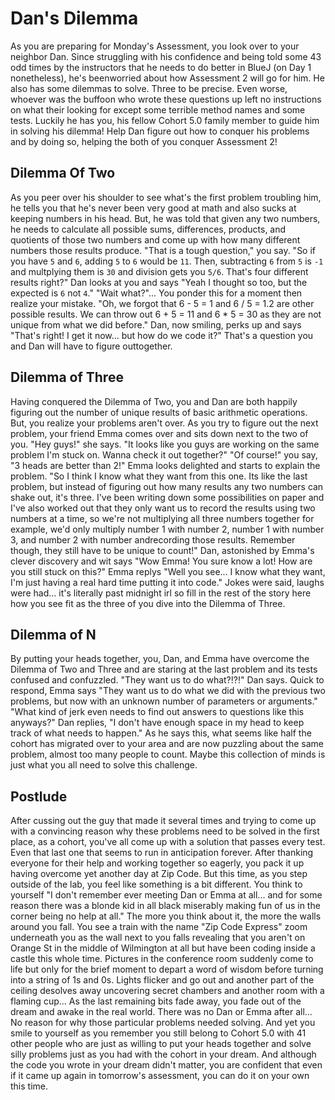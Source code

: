 # Dan's Dilemma

As you are preparing for Monday's Assessment, you look over to your neighbor Dan. Since struggling with his confidence and 
being told some 43 odd times by the instructors that he needs to do better in BlueJ (on Day 1 nonetheless), he's beenworried
about how Assessment 2 will go for him. He also has some dilemmas to solve. Three to be precise. Even worse, whoever was the 
buffoon who wrote these questions up left no instructions on what their looking for except some terrible method names and
some tests. Luckily he has you, his fellow Cohort 5.0 family member to guide him in solving his dilemma! Help Dan figure out 
how to conquer his problems and by doing so, helping the both of you conquer Assessment 2!

## Dilemma Of Two

As you peer over his shoulder to see what's the first problem troubling him, he tells you that he's never been very good at
math and also sucks at keeping numbers in his head. But, he was told that given any two numbers, he needs to calculate all
possible sums, differences, products, and quotients of those two numbers and come up with how many different numbers those 
results produce. "That is a tough question," you say. "So if you have `5` and `6`, adding `5` to `6` would be `11`. Then, 
subtracting `6` from `5` is `-1` and multplying them is `30` and division gets you `5/6`. That's four different results 
right?" Dan looks at you and says "Yeah I thought so too, but the expected is `6` not `4`." "Wait what?"... You ponder this
for a moment then realize your mistake. "Oh, we forgot that 6 - 5 = 1 and 6 / 5 = 1.2 are other possible results. We can 
throw out 6 + 5 = 11 and 6 * 5 = 30 as they are not unique from what we did before." Dan, now smiling, perks up and says 
"That's right! I get it now... but how do we code it?" That's a question you and Dan will have to figure outtogether.

## Dilemma of Three

Having conquered the Dilemma of Two, you and Dan are both happily figuring out the number of unique results of basic 
arithmetic operations. But, you realize your problems aren't over. As you try to figure out the next problem, your friend 
Emma comes over and sits down next to the two of you. "Hey guys!" she says. "It looks like you guys are working on the same
problem I'm stuck on. Wanna check it out together?" "Of course!" you say, "3 heads are better than 2!" Emma looks delighted 
and starts to explain the problem. "So I think I know what they want from this one. Its like the last problem, but instead 
of figuring out how many results any two numbers can shake out, it's three. I've been writing down some possibilities on 
paper and I've also worked out that they only want us to record the results using two numbers at a time, so we're not 
multiplying all three numbers together for example, we'd only multiply number 1 with number 2, number 1 with number 3, and 
number 2 with number andrecording those results. Remember though, they still have to be unique to count!" Dan, astonished by
Emma's clever discovery and wit says "Wow Emma! You sure know a lot! How are you still stuck on this?" Emma replys "Well you 
see... I know what they want, I'm just having a real hard time putting it into code." Jokes were said, laughs were had... 
it's literally past midnight irl so fill in the rest of the story here how you see fit as the three of you dive into the 
Dilemma of Three.

## Dilemma of N

By putting your heads together, you, Dan, and Emma have overcome the Dilemma of Two and Three and are staring at the last 
problem and its tests confused and confuzzled. "They want us to do what?!?!" Dan says. Quick to respond, Emma says "They 
want us to do what we did with the previous two problems, but now with an unknown number of parameters or arguments." "What
kind of jerk even needs to find out answers to questions like this anyways?" Dan replies, "I don't have enough space in my 
head to keep track of what needs to happen." As he says this, what seems like half the cohort has migrated over to your area
and are now puzzling about the same problem, almost too many people to count. Maybe this collection of minds is just what 
you all need to solve this challenge.

## Postlude

After cussing out the guy that made it several times and trying to come up with a convincing reason why these problems need 
to be solved in the first place, as a cohort, you've all come up with a solution that passes every test. Even that last one 
that seems to run in anticipation forever. After thanking everyone for their help and working together so eagerly, you pack 
it up having overcome yet another day at Zip Code. But this time, as you step outside of the lab, you feel like something is
a bit different. You think to yourself "I don't remember ever meeting Dan or Emma at all... and for some reason there was a 
blonde kid in all black miserably making fun of us in the corner being no help at all." The more you think about it, the 
more the walls around you fall. You see a train with the name "Zip Code Express" zoom underneath you as the wall next to you 
falls revealing that you aren't on Orange St in the middle of Wilmington at all but have been coding inside a castle this 
whole time. Pictures in the conference room suddenly come to life but only for the brief moment to depart a word of wisdom 
before turning into a string of 1s and 0s. Lights flicker and go out and another part of the ceiling desolves away 
uncovering secret chambers and another room with a flaming cup... As the last remaining bits fade away, you fade out of the 
dream and awake in the real world. There was no Dan or Emma after all... No reason for why those particular problems needed 
solving. And yet you smile to yourself as you remember you still belong to Cohort 5.0 with 41 other people who are just as 
willing to put your heads together and solve silly problems just as you had with the cohort in your dream. And although the 
code you wrote in your dream didn't matter, you are confident that even if it came up again in tomorrow's assessment, you 
can do it on your own this time.
